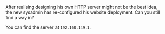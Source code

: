 After realising designing his own HTTP server might not be the best idea, the
new sysadmin has re-configured his website deployment. Can you still find a way
in?

You can find the server at `192.168.149.1`.
